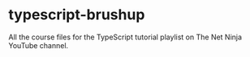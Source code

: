 # typescript-brushup
All the course files for the TypeScript tutorial playlist on The Net Ninja YouTube channel.
